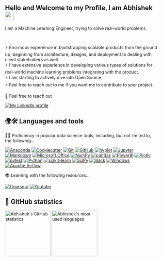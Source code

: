 <h2 align="left">
Hello and Welcome to my Profile, I am Abhishek
<img src="https://media.giphy.com/media/hvRJCLFzcasrR4ia7z/giphy.gif" width="28">
</h2>

I am a Machine Learning Engineer, trying to solve real-world problems.

<br />

⚡ Enormous experience in bootstrapping scalable products from the ground up, beginning from architecture, designs, and deployment to dealing with client stakeholders as well.<br />
⚡ I have extensive experience in developing various types of solutions for real-world machine learning problems integrating with the product. <br />
⚡ I am starting to actively dive into Open Source<br />
⚡ Feel free to reach out to me if you want me to contribute to your project.

🔭 Feel free to reach out

[![My LinkedIn profile](https://img.shields.io/badge/-Abhishek-0A66C2?style=for-the-badge&logo=LinkedIn&logoColor=FFFFFF)](https://linkedin.com/in/abhisheksinghkushwah)

## 🌍🛠 Languages and tools 

👨‍💻 Proficiency in popular data science tools, including, but not limited to, the following...

[![Anaconda](https://img.shields.io/badge/-Anaconda-44A833?style=for-the-badge&logo=Anaconda&logoColor=FFFFFF)](https://www.anaconda.com/)
[![Cookiecutter](https://img.shields.io/badge/-Cookiecutter-D4AA00?style=for-the-badge&logo=Cookiecutter&logoColor=FFFFFF)](https://cookiecutter.readthedocs.io/)
[![Git](https://img.shields.io/badge/-Git-F05032?style=for-the-badge&logo=Git&logoColor=FFFFFF)](https://git-scm.com/)
[![GitHub](https://img.shields.io/badge/-GitHub-181717?style=for-the-badge&logo=GitHub&logoColor=FFFFFF)](https://www.github.com/)
[![hvplot](https://img.shields.io/badge/-hvplot-181717?style=for-the-badge&logo=hvplot&logoColor=FFFFFF)](https://hvplot.holoviz.org/)
[![Jupyter](https://img.shields.io/badge/-Jupyter-F37626?style=for-the-badge&logo=Jupyter&logoColor=FFFFFF)](https://jupyter.org/)
[![Markdown](https://img.shields.io/badge/-Markdown-000000?style=for-the-badge&logo=Markdown&logoColor=FFFFFF)](https://daringfireball.net/projects/markdown/)
[![Microsoft Office](https://img.shields.io/badge/-Microsoft%20Office-D83B01?style=for-the-badge&logo=Microsoft%20Office&logoColor=FFFFFF)](https://www.office.com/)
[![NumPy](https://img.shields.io/badge/-NumPy-013243?style=for-the-badge&logo=NumPy&logoColor=FFFFFF)](https://numpy.org/)
[![pandas](https://img.shields.io/badge/-pandas-150458?style=for-the-badge&logo=pandas&logoColor=FFFFFF)](https://pandas.pydata.org/)
[![PowerBI](https://img.shields.io/badge/-PowerBI-F2C811?style=for-the-badge&logo=Power-BI&logoColor=000000)](https://powerbi.microsoft.com/)
[![Plotly](https://img.shields.io/badge/-Plotly-3F4F75?style=for-the-badge&logo=Plotly&logoColor=FFFFFF)](https://plotly.com/)
[![pytest](https://img.shields.io/badge/-pytest-0A9EDC?style=for-the-badge&logo=pytest&logoColor=FFFFFF)](https://docs.pytest.org/)
[![Python](https://img.shields.io/badge/-Python-3776AB?style=for-the-badge&logo=Python&logoColor=FFFFFF)](https://www.python.org/)
[![scikit-learn](https://img.shields.io/badge/-scikit--learn-F7931E?style=for-the-badge&logo=scikit-learn&logoColor=FFFFFF)](https://scikit-learn.org/)
[![SciPy](https://img.shields.io/badge/-SciPy-8CAAE6?style=for-the-badge&logo=SciPy&logoColor=FFFFFF)](https://www.scipy.org/)
[![Slack](https://img.shields.io/badge/-Slack-4A154B?style=for-the-badge&logo=Slack&logoColor=FFFFFF)](https://slack.com/)
[![Windows](https://img.shields.io/badge/-Windows-0078D6?style=for-the-badge&logo=Windows&logoColor=FFFFFF)](https://www.microsoft.com/en-gb/windows/)
[![Apache Airflow](https://img.shields.io/badge/-Apache%20Airflow-017CEE?style=for-the-badge&logo=Apache%20Airflow&logoColor=FFFFFF)](https://airflow.apache.org/)


📚 Learning with the following resources...

[![Coursera](https://img.shields.io/badge/-Coursera-0056D2?style=for-the-badge&logo=Coursera&logoColor=FFFFFF)](https://www.coursera.org/)
[![Youtube](https://img.shields.io/badge/-Youtube-F15B2A?style=for-the-badge&logo=Youtube&logoColor=FFFFFF)](https://www.Youtube.com/)

## 🧮 GitHub statistics

<p>
    <img height="150" src="https://github-readme-stats.vercel.app/api?username=rand0wn&count_private=true&show_icons=true&hide_title=true" alt="Abhishek's GitHub statistics">
    <img height="150" src="https://github-readme-stats.vercel.app/api/top-langs/?username=rand0wn&layout=compact&custom_title=Most%20used%20languages" alt="Abhishek's most used languages">
</p>
